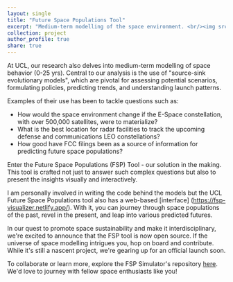 ```yaml
---
layout: single
title: "Future Space Populations Tool"
excerpt: "Medium-term modelling of the space environment. <br/><img src='/images/object_distribution_fsp_2028.png' width='700'>"
collection: project
author_profile: true
share: true
--- 
```


At UCL, our research also delves into medium-term modelling of space behavior (0-25 yrs). Central to our analysis is the use of "source-sink evolutionary models", which are pivotal for assessing potential scenarios, formulating policies, predicting trends, and understanding launch patterns.

Examples of their use has been to tackle questions such as: 
- How would the space environment change if the E-Space constellation, with over 500,000 satellites, were to materialize? 
- What is the best location for radar facilities to track the upcoming defense and communications LEO constellations?
- How good have FCC filings been as a source of information for predicting future space populations?

Enter the Future Space Populations (FSP) Tool - our solution in the making. This tool is crafted not just to answer such complex questions but also to present the insights visually and interactively.

I am personally involved in writing the code behind the models but the UCL Future Space Populations tool also has a web-based [interface] (https://fsp-visualizer.netlify.app/). With it, you can journey through space populations of the past, revel in the present, and leap into various predicted futures.

In our quest to promote space sustainability and make it interdisciplinary, we're excited to announce that the FSP tool is now open source. If the universe of space modelling intrigues you, hop on board and contribute. While it's still a nascent project, we're gearing up for an official launch soon.

To collaborate or learn more, explore the FSP Simulator's repository [here](https://github.com/ucl-sgnl/FSPSimulator). We'd love to journey with fellow space enthusiasts like you!